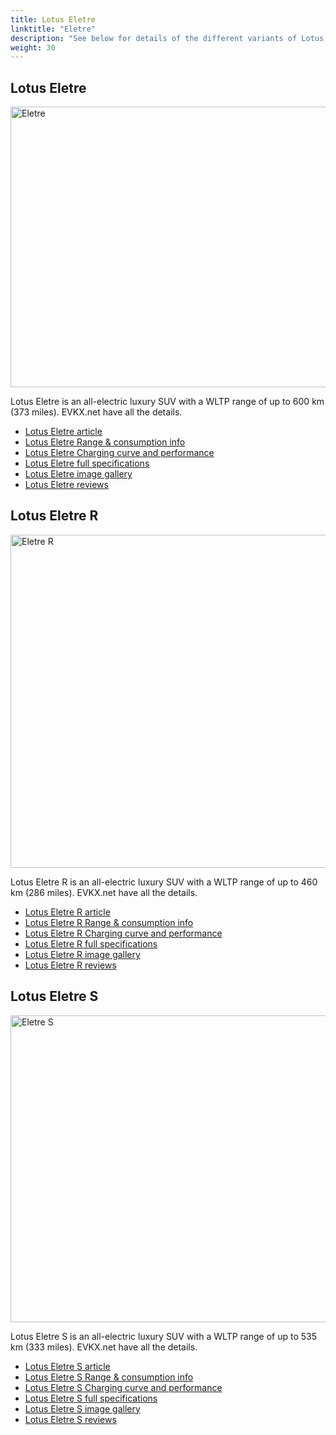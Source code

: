 ```yaml
---
title: Lotus Eletre
linktitle: "Eletre"
description: "See below for details of the different variants of Lotus Eletre"
weight: 30
---
```

## Lotus Eletre

<a href="/models/lotus/eletre/eletre/"><img src="https://media.evkx.net/multimedia/models/lotus/eletre/eletre/main_1_st.jpg" width="800" height="449" alt="Eletre" ></a>

Lotus Eletre is an all-electric luxury SUV with a WLTP range of up to 600 km (373 miles). EVKX.net have all the details. 

- [Lotus Eletre article](/models/lotus/eletre/eletre/)
- [Lotus Eletre Range & consumption info](/models/lotus/eletre/eletre/rangeandconsumption)
- [Lotus Eletre Charging curve and performance](/models/lotus/eletre/eletre/chargingcurve)
- [Lotus Eletre full specifications](/models/lotus/eletre/eletre/specifications)
- [Lotus Eletre image gallery](/models/lotus/eletre/eletre/gallery)
- [Lotus Eletre reviews](/models/lotus/eletre/eletre/reviews)

## Lotus Eletre R

<a href="/models/lotus/eletre/eletre_r/"><img src="https://media.evkx.net/multimedia/models/lotus/eletre/eletre_r/main_1_st.jpg" width="800" height="533" alt="Eletre R" ></a>

Lotus Eletre R is an all-electric luxury SUV with a WLTP range of up to 460 km (286 miles). EVKX.net have all the details. 

- [Lotus Eletre R article](/models/lotus/eletre/eletre_r/)
- [Lotus Eletre R Range & consumption info](/models/lotus/eletre/eletre_r/rangeandconsumption)
- [Lotus Eletre R Charging curve and performance](/models/lotus/eletre/eletre_r/chargingcurve)
- [Lotus Eletre R full specifications](/models/lotus/eletre/eletre_r/specifications)
- [Lotus Eletre R image gallery](/models/lotus/eletre/eletre_r/gallery)
- [Lotus Eletre R reviews](/models/lotus/eletre/eletre_r/reviews)

## Lotus Eletre S

<a href="/models/lotus/eletre/eletre_s/"><img src="https://media.evkx.net/multimedia/models/lotus/eletre/eletre_s/main_1_st.jpg" width="800" height="491" alt="Eletre S" ></a>

Lotus Eletre S is an all-electric luxury SUV with a WLTP range of up to 535 km (333 miles). EVKX.net have all the details. 

- [Lotus Eletre S article](/models/lotus/eletre/eletre_s/)
- [Lotus Eletre S Range & consumption info](/models/lotus/eletre/eletre_s/rangeandconsumption)
- [Lotus Eletre S Charging curve and performance](/models/lotus/eletre/eletre_s/chargingcurve)
- [Lotus Eletre S full specifications](/models/lotus/eletre/eletre_s/specifications)
- [Lotus Eletre S image gallery](/models/lotus/eletre/eletre_s/gallery)
- [Lotus Eletre S reviews](/models/lotus/eletre/eletre_s/reviews)

